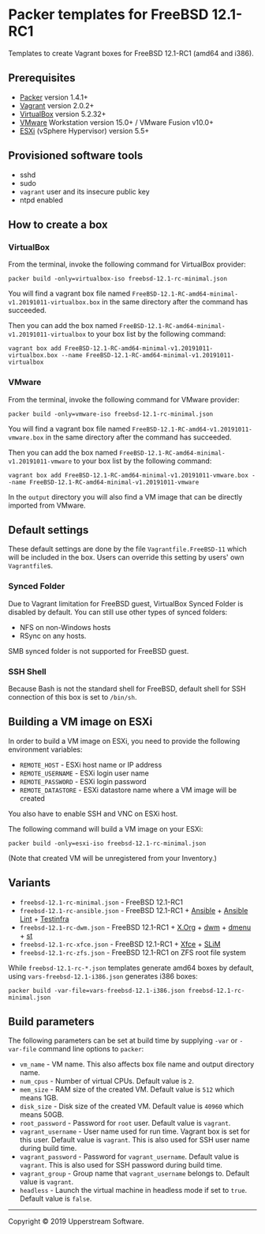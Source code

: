 # Packer templates for FreeBSD 12.1-RC1

Templates to create Vagrant boxes for FreeBSD 12.1-RC1 (amd64 and
i386).


## Prerequisites

* [Packer][] version 1.4.1+
* [Vagrant][] version 2.0.2+
* [VirtualBox][] version 5.2.32+
* [VMware][] Workstation version 15.0+ / VMware Fusion v10.0+
* [ESXi][] (vSphere Hypervisor) version 5.5+

[ESXi]: http://www.vmware.com/products/vsphere-hypervisor
    "Free VMware vSphere Hypervisor, Free Virtualization (ESXi)"
[Packer]: https://www.packer.io/ "Packer by HashiCorp"
[Vagrant]: https://www.vagrantup.com/ "Vagrant"
[VirtualBox]: https://www.virtualbox.org/ "Oracle VM VirtualBox"
[VMware]: http://www.vmware.com/
    "VMware Virtualization for Desktop &amp; Server, Application,
    Public &amp; Hybrid Clouds"


## Provisioned software tools

* sshd
* sudo
* `vagrant` user and its insecure public key
* ntpd enabled


## How to create a box

### VirtualBox

From the terminal, invoke the following command for VirtualBox provider:

    packer build -only=virtualbox-iso freebsd-12.1-rc-minimal.json

You will find a vagrant box file named `FreeBSD-12.1-RC-amd64-minimal-v1.20191011-virtualbox.box`
in the same directory after the command has succeeded.

Then you can add the box named `FreeBSD-12.1-RC-amd64-minimal-v1.20191011-virtualbox`
to your box list by the following command:

    vagrant box add FreeBSD-12.1-RC-amd64-minimal-v1.20191011-virtualbox.box --name FreeBSD-12.1-RC-amd64-minimal-v1.20191011-virtualbox

### VMware

From the terminal, invoke the following command for VMware provider:

    packer build -only=vmware-iso freebsd-12.1-rc-minimal.json

You will find a vagrant box file named `FreeBSD-12.1-RC-amd64-v1.20191011-vmware.box`
in the same directory after the command has succeeded.

Then you can add the box named `FreeBSD-12.1-RC-amd64-minimal-v1.20191011-vmware`
to your box list by the following command:

    vagrant box add FreeBSD-12.1-RC-amd64-minimal-v1.20191011-vmware.box --name FreeBSD-12.1-RC-amd64-minimal-v1.20191011-vmware

In the `output` directory you will also find a VM image that can be
directly imported from VMware.


## Default settings

These default settings are done by the file `Vagrantfile.FreeBSD-11`
which will be included in the box.  Users can override this setting by
users' own `Vagrantfile`s.

### Synced Folder

Due to Vagrant limitation for FreeBSD guest, VirtualBox Synced Folder
is disabled by default.  You can still use other types of synced
folders:

* NFS on non-Windows hosts
* RSync on any hosts.

SMB synced folder is not supported for FreeBSD guest.

### SSH Shell

Because Bash is not the standard shell for FreeBSD, default shell for
SSH connection of this box is set to `/bin/sh`.


## Building a VM image on ESXi

In order to build a VM image on ESXi, you need to provide the following
environment variables:

* `REMOTE_HOST` - ESXi host name or IP address
* `REMOTE_USERNAME` - ESXi login user name
* `REMOTE_PASSWORD` - ESXi login password
* `REMOTE_DATASTORE` - ESXi datastore name where a VM image will be
   created

You also have to enable SSH and VNC on ESXi host.

The following command will build a VM image on your ESXi:

    packer build -only=esxi-iso freebsd-12.1-rc-minimal.json

(Note that created VM will be unregistered from your Inventory.)


## Variants

* `freebsd-12.1-rc-minimal.json` - FreeBSD 12.1-RC1
* `freebsd-12.1-rc-ansible.json` - FreeBSD 12.1-RC1 +
  [Ansible][] + [Ansible Lint] + [Testinfra][]
* `freebsd-12.1-rc-dwm.json` - FreeBSD 12.1-RC1 + [X.Org][] +
  [dwm][] + [dmenu][] + [st][]
* `freebsd-12.1-rc-xfce.json` - FreeBSD 12.1-RC1 + [Xfce][] +
  [SLiM][]
* `freebsd-12.1-rc-zfs.json` - FreeBSD 12.1-RC1 on ZFS root
  file system

While `freebsd-12.1-rc-*.json` templates generate amd64 boxes by
default, using `vars-freebsd-12.1-i386.json` generates i386 boxes:

    packer build -var-file=vars-freebsd-12.1-i386.json freebsd-12.1-rc-minimal.json

[Ansible]: https://www.ansible.com/ "Ansible is Simple IT Automation"
[Ansible Lint]: https://docs.ansible.com/ansible-lint/
  "Ansible Lint Documentation &mdash; Ansible Documentation"
[dmenu]: http://tools.suckless.org/dmenu/ "dmenu | suckless.org tools"
[dwm]: http://dwm.suckless.org/
  "suckless.org dwm - dynamic window manager"
[SLiM]: https://sourceforge.net/projects/slim.berlios/
  "SLiM download | SourceForge.net"
[st]: http://st.suckless.org/ "suckless.org st - simple terminal"
[Testinfra]: https://testinfra.readthedocs.io/en/latest/
  "Testinfra test your infrastructure &#8212; testinfra 3.2.1.dev2+g672a064.d20191006 documentation"
[X.Org]: https://www.x.org/wiki/ "X.Org"
[Xfce]: http://www.xfce.org/ "Xfce Desktop Environment"


## Build parameters

The following parameters can be set at build time by supplying `-var`
or `-var-file` command line options to `packer`:

* `vm_name` - VM name.  This also affects box file name and output
  directory name.
* `num_cpus` - Number of virtual CPUs.  Default value is `2`.
* `mem_size` - RAM size of the created VM.  Default value is `512`
  which means 1GB.
* `disk_size` - Disk size of the created VM.  Default value is `40960`
  which means 50GB.
* `root_password` - Password for `root` user.  Default value is
  `vagrant`.
* `vagrant_username` - User name used for run time.  Vagrant box is set
  for this user.  Default value is `vagrant`.
  This is also used for SSH user name during build time.
* `vagrant_password` - Password for `vagrant_username`.  Default value
  is `vagrant`.  This is also used for SSH password during build time.
* `vagrant_group` - Group name that `vagrant_username` belongs to.
  Default value is `vagrant`.
* `headless` - Launch the virtual machine in headless mode if set to
  `true`.  Default value is `false`.

- - -

Copyright &copy; 2019 Upperstream Software.

